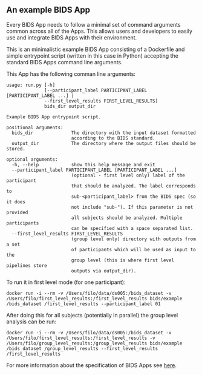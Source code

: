## An example BIDS App
Every BIDS App needs to follow a minimal set of command arguments common across
all of the Apps. This allows users and developers to easily use and integrate
BIDS Apps with their environment.

This is an minimalistic example BIDS App consisting of a Dockerfile and simple
entrypoint script (written in this case in Python) accepting the standard BIDS
Apps command line arguments.

This App has the following comman line arguments:

    usage: run.py [-h]
                  [--participant_label PARTICIPANT_LABEL [PARTICIPANT_LABEL ...] |
                  --first_level_results FIRST_LEVEL_RESULTS]
                  bids_dir output_dir

    Example BIDS App entrypoint script.

    positional arguments:
      bids_dir              The directory with the input dataset formatted
                            according to the BIDS standard.
      output_dir            The directory where the output files should be stored.

    optional arguments:
      -h, --help            show this help message and exit
      --participant_label PARTICIPANT_LABEL [PARTICIPANT_LABEL ...]
                            (optional - first level only) label of the participant
                            that should be analyzed. The label corresponds to
                            sub-<participant_label> from the BIDS spec (so it does
                            not include "sub-"). If this parameter is not provided
                            all subjects should be analyzed. Multiple participants
                            can be specified with a space separated list.
      --first_level_results FIRST_LEVEL_RESULTS
                            (group level only) directory with outputs from a set
                            of participants which will be used as input to the
                            group level (this is where first level pipelines store
                            outputs via output_dir).

To run it in first level mode (for one participant):

    docker run -i --rm -v /Users/filo/data/ds005:/bids_dataset -v /Users/filo/first_level_results:/first_level_results bids/example /bids_dataset /first_level_results --participant_label 01

After doing this for all subjects (potentially in parallel) the group level analysis
can be run:

    docker run -i --rm -v /Users/filo/data/ds005:/bids_dataset -v /Users/filo/first_level_results:/first_level_results -v /Users/filo/group_level_results:/group_level_results bids/example /bids_dataset /group_level_results --first_level_results /first_level_results

For more information about the specification of BIDS Apps see [here](https://docs.google.com/document/d/1E1Wi5ONvOVVnGhj21S1bmJJ4kyHFT7tkxnV3C23sjIE/edit#).
